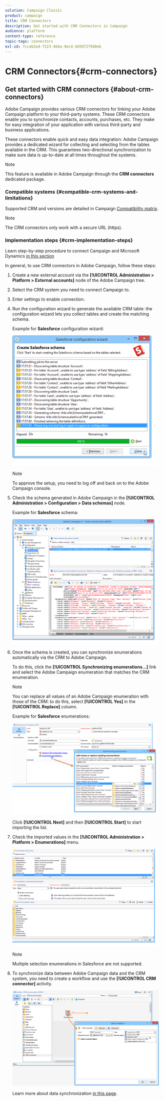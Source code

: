 ```yaml
---
solution: Campaign Classic
product: campaign
title: CRM Connectors
description: Get started with CRM Connectors in Campaign
audience: platform
content-type: reference
topic-tags: connectors
exl-id: 7ccab3a4-f323-464a-9ec4-dd597279d0eb
---
```

# CRM Connectors{#crm-connectors}

## Get started with CRM connectors {#about-crm-connectors}

Adobe Campaign provides various CRM connectors for linking your Adobe Campaign platform to your third-party systems. These CRM connectors enable you to synchronize contacts, accounts, purchases, etc. They make for easy integration of your application with various third-party and business applications.

These connectors enable quick and easy data integration: Adobe Campaign provides a dedicated wizard for collecting and selecting from the tables available in the CRM. This guarantees two-directional synchronization to make sure data is up-to-date at all times throughout the systems.

>[!NOTE]
>
>This feature is available in Adobe Campaign through the **CRM connectors** dedicated package.


### Compatible systems {#compatible-crm-systems-and-limitations}

Supported CRM and versions are detailed in Campaign [Compatibility matrix](../../rn/using/compatibility-matrix.md).

>[!NOTE]
>
>The CRM connectors only work with a secure URL (https).

### Implementation steps {#crm-implementation-steps}

Learn step-by-step procedure to connect Campaign and Microsoft Dynamics [in this section](../../platform/using/crm-ms-dynamics.md)

In general, to use CRM connectors in Adobe Campaign, follow these steps:

1. Create a new external account via the **[!UICONTROL Administration > Platform > External accounts]** node of the Adobe Campaign tree.
1. Select the CRM system you need to connect Campaign to.
1. Enter settings to enable connection.
1. Run the configuration wizard to generate the available CRM table: the configuration wizard lets you collect tables and create the matching schema.

   Example for **Salesforce** configuration wizard:

   ![](assets/crm_connectors_sfdc_launch.png)

   >[!NOTE]
   >
   >To approve the setup, you need to log off and back on to the Adobe Campaign console.

1. Check the schema generated in Adobe Campaign in the **[!UICONTROL Administration > Configuration > Data schemas]** node.

   Example for **Salesforce** schema:

   ![](assets/crm_connectors_sfdc_table.png)

1. Once the schema is created, you can synchronize enumerations automatically via the CRM to Adobe Campaign.

   To do this, click the **[!UICONTROL Synchronizing enumerations...]** link and select the Adobe Campaign enumeration that matches the CRM enumeration.

   >[!NOTE]
   >
   >You can replace all values of an Adobe Campaign enumeration with those of the CRM: to do this, select **[!UICONTROL Yes]** in the **[!UICONTROL Replace]** column.

   Example for **Salesforce** enumerations:

   ![](assets/crm_connectors_sfdc_enum.png)

   Click **[!UICONTROL Next]** and then **[!UICONTROL Start]** to start importing the list.

1. Check the imported values in the **[!UICONTROL Administration > Platform > Enumerations]** menu.

   ![](assets/crm_connectors_sfdc_exe.png)

   >[!NOTE]
   >
   > Multiple selection enumerations in Salesforce are not supported.

1. To synchronize data between Adobe Campaign data and the CRM system, you need to create a workflow and use the **[!UICONTROL CRM connector]** activity.

   ![](assets/crm_connectors_sfdc_wf.png)

   Learn more about data synchronization [in this page](../../platform/using/crm-data-sync.md).
